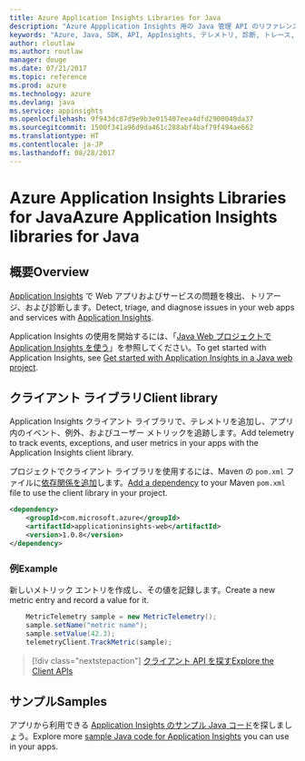 ```yaml
---
title: Azure Application Insights Libraries for Java
description: "Azure Appplication Insights 用の Java 管理 API のリファレンス ドキュメント"
keywords: "Azure, Java, SDK, API, AppInsights, テレメトリ, 診断, トレース, ログ, パフォーマンス"
author: rloutlaw
ms.author: routlaw
manager: douge
ms.date: 07/21/2017
ms.topic: reference
ms.prod: azure
ms.technology: azure
ms.devlang: java
ms.service: appinsights
ms.openlocfilehash: 9f943dc87d9e9b3e015407eea4dfd2900040da37
ms.sourcegitcommit: 1500f341a96d9da461c288abf4baf79f494ae662
ms.translationtype: HT
ms.contentlocale: ja-JP
ms.lasthandoff: 08/28/2017
---
```

# <a name="azure-application-insights-libraries-for-java"></a><span data-ttu-id="7e640-104">Azure Application Insights Libraries for Java</span><span class="sxs-lookup"><span data-stu-id="7e640-104">Azure Application Insights libraries for Java</span></span>

## <a name="overview"></a><span data-ttu-id="7e640-105">概要</span><span class="sxs-lookup"><span data-stu-id="7e640-105">Overview</span></span>

<span data-ttu-id="7e640-106">[Application Insights](/azure/application-insights/app-insights-overview) で Web アプリおよびサービスの問題を検出、トリアージ、および診断します。</span><span class="sxs-lookup"><span data-stu-id="7e640-106">Detect, triage, and diagnose issues in your web apps and services with [Application Insights](/azure/application-insights/app-insights-overview).</span></span>

<span data-ttu-id="7e640-107">Application Insights の使用を開始するには、「[Java Web プロジェクトで Application Insights を使う](/azure/application-insights/app-insights-java-get-started)」を参照してください。</span><span class="sxs-lookup"><span data-stu-id="7e640-107">To get started with Application Insights, see [Get started with Application Insights in a Java web project](/azure/application-insights/app-insights-java-get-started).</span></span>

## <a name="client-library"></a><span data-ttu-id="7e640-108">クライアント ライブラリ</span><span class="sxs-lookup"><span data-stu-id="7e640-108">Client library</span></span>

<span data-ttu-id="7e640-109">Application Insights クライアント ライブラリで、テレメトリを追加し、アプリ内のイベント、例外、およびユーザー メトリックを追跡します。</span><span class="sxs-lookup"><span data-stu-id="7e640-109">Add telemetry to track events, exceptions, and user metrics in your apps with the Application Insights client library.</span></span>

<span data-ttu-id="7e640-110">プロジェクトでクライアント ライブラリを使用するには、Maven の `pom.xml` ファイルに[依存関係を追加](https://maven.apache.org/guides/getting-started/index.html#How_do_I_use_external_dependencies)します。</span><span class="sxs-lookup"><span data-stu-id="7e640-110">[Add a dependency](https://maven.apache.org/guides/getting-started/index.html#How_do_I_use_external_dependencies) to your Maven `pom.xml` file to use the client library in your project.</span></span>

```XML
<dependency>
    <groupId>com.microsoft.azure</groupId>
    <artifactId>applicationinsights-web</artifactId>   
    <version>1.0.8</version>
</dependency>
```   

### <a name="example"></a><span data-ttu-id="7e640-111">例</span><span class="sxs-lookup"><span data-stu-id="7e640-111">Example</span></span>

<span data-ttu-id="7e640-112">新しいメトリック エントリを作成し、その値を記録します。</span><span class="sxs-lookup"><span data-stu-id="7e640-112">Create a new metric entry and record a value for it.</span></span>

```java
    MetricTelemetry sample = new MetricTelemetry();
    sample.setName("metric name");
    sample.setValue(42.3);
    telemetryClient.TrackMetric(sample);
```

> [!div class="nextstepaction"]
> [<span data-ttu-id="7e640-113">クライアント API を探す</span><span class="sxs-lookup"><span data-stu-id="7e640-113">Explore the Client APIs</span></span>](/java/api/overview/azure/appinsights/clientlibrary)

## <a name="samples"></a><span data-ttu-id="7e640-114">サンプル</span><span class="sxs-lookup"><span data-stu-id="7e640-114">Samples</span></span>

<span data-ttu-id="7e640-115">アプリから利用できる [Application Insights のサンプル Java コード](https://azure.microsoft.com/en-us/resources/samples/?term=insights&platform=java)を探しましょう。</span><span class="sxs-lookup"><span data-stu-id="7e640-115">Explore more [sample Java code for Application Insights](https://azure.microsoft.com/en-us/resources/samples/?term=insights&platform=java) you can use in your apps.</span></span>